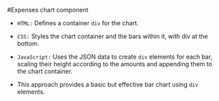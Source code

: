 #Expenses chart component
- `HTML:` Defines a container `div` for the chart.
- `CSS:` Styles the chart container and the bars within it, with div at the bottom.
- `JavaScript:` Uses the JSON data to create `div` elements for each bar, scaling their height according to the amounts and appending them to the chart container.

- This approach provides a basic but effective bar chart using `div` elements.
